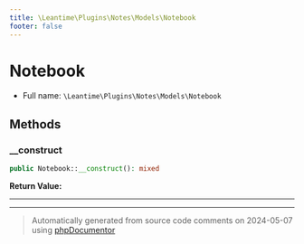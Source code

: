 ```yaml
---
title: \Leantime\Plugins\Notes\Models\Notebook
footer: false
---
```


# Notebook





* Full name: `\Leantime\Plugins\Notes\Models\Notebook`



## Methods

### __construct



```php
public Notebook::__construct(): mixed
```









**Return Value:**





---


---
> Automatically generated from source code comments on 2024-05-07 using [phpDocumentor](http://www.phpdoc.org/)
